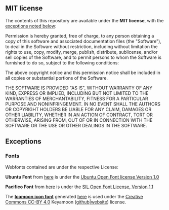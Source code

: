 ## MIT license

The contents of this repository are available under the **MIT license**, with the [exceptions noted below](#exceptions):

Permission is hereby granted, free of charge, to any person obtaining a copy of this software and associated documentation files (the "Software"), to deal in the Software without restriction, including without limitation the rights to use, copy, modify, merge, publish, distribute, sublicense, and/or sell copies of the Software, and to permit persons to whom the Software is furnished to do so, subject to the following conditions:

The above copyright notice and this permission notice shall be included in all copies or substantial portions of the Software.

THE SOFTWARE IS PROVIDED "AS IS", WITHOUT WARRANTY OF ANY KIND, EXPRESS OR IMPLIED, INCLUDING BUT NOT LIMITED TO THE WARRANTIES OF MERCHANTABILITY, FITNESS FOR A PARTICULAR PURPOSE AND NONINFRINGEMENT. IN NO EVENT SHALL THE AUTHORS OR COPYRIGHT HOLDERS BE LIABLE FOR ANY CLAIM, DAMAGES OR OTHER LIABILITY, WHETHER IN AN ACTION OF CONTRACT, TORT OR OTHERWISE, ARISING FROM, OUT OF OR IN CONNECTION WITH THE SOFTWARE OR THE USE OR OTHER DEALINGS IN THE SOFTWARE.

## Exceptions

### Fonts

Webfonts contained are under the respective License:

**Ubuntu Font** from [here](https://design.ubuntu.com/font/) is under the [Ubuntu Open Font license Version 1.0](https://www.ubuntu.com/legal/terms-and-policies/font-licence)

**Pacifico Font** from [here](https://fonts.google.com/specimen/Pacifico) is under the [SIL Open Font License, Version 1.1](http://scripts.sil.org/cms/scripts/page.php?site_id=nrsi&id=OFL_web)

The [**Icomoon icon font**](css/fonts/icomoon/) generated [here](https://icomoon.io/app) is used under the [Creative Commons CC-BY 4.0](http://creativecommons.org/licenses/by/4.0/) Keyamoon ([github](https://github.com/Keyamoon/IcoMoon-Free)|[website](http://keyamoon.com/)) license.
